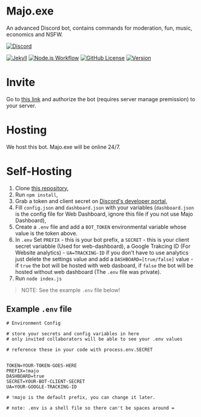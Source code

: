 # Majo.exe

An advanced Discord bot, contains commands for moderation, fun, music, economics and NSFW.

[![Discord](https://discord.com/api/guilds/666599184844980224/widget.png?style=banner2)](https://igorkowalczyk.github.io/majobot/server)

[![Jekyll](https://github.com/IgorKowalczyk/majobot/workflows/Jekyll/badge.svg)](https://igorkowalczyk.github.io/majobot)
[![Node.js Workflow](https://github.com/igorkowalczyk/majobot/workflows/Node.js%20Workflow/badge.svg)](https://igorkowalczyk.github.io/majobot)
[![GitHub License](https://img.shields.io/github/license/igorkowalczyk/majobot?color=%2334D058&logo=github&logoColor=959DA5&labelColor=24292E)](https://igorkowalczyk.github.io/majobot)
[![Version](https://img.shields.io/github/package-json/v/igorkowalczyk/majobot?color=%2334D058&logo=github&logoColor=959DA5&labelColor=24292E)](https://github.com/igorkowalczyk/majobot/releases)

# Invite

Go to [this link](https://igorkowalczyk.github.io/majobot/authorize) and authorize the bot (requires server manage premission) to your server.

# Hosting

We host this bot. Majo.exe will be online 24/7.

# Self-Hosting

1. Clone [this repository](https://github.com/igorkowalczyk/majobot),
2. Run `npm install`,
3. Grab a token and client secret on [Discord's developer portal](https://discord.com/developers/applications),
4. Fill `config.json` and `dashboard.json` with your variables (`dashboard.json` is the config file for Web Dashboard, ignore this file if you not use Majo Dashboard),
5. Create a `.env` file and add a `BOT_TOKEN` environmental variable whose value is the token above. 
6. In `.env` Set `PREFIX` - this is your bot prefix, a `SECRET` - this is your client secret variabble (Used for web-dashboard), a Google Trakcing ID (For Website analytics) - `UA=TRACKING-ID` if you don't have to use analytics just delete the settings value and add a `DASHBOARD=[true/false]` value - if `true` the bot will be hosted with web dasboard, if `false` the bot will be hosted without web dashboard (The `.env` file was private).
7. Run `node index.js`
> NOTE: See the example `.env` file below!
## Example `.env` file

```
# Environment Config

# store your secrets and config variables in here
# only invited collaborators will be able to see your .env values

# reference these in your code with process.env.SECRET


TOKEN=YOUR-TOKEN-GOES-HERE
PREFIX=!majo
DASHBOARD=true
SECRET=YOUR-BOT-CLIENT-SECRET
UA=YOUR-GOOGLE-TRACKING-ID

# !majo is the default prefix, you can change it later.

# note: .env is a shell file so there can't be spaces around =

```
